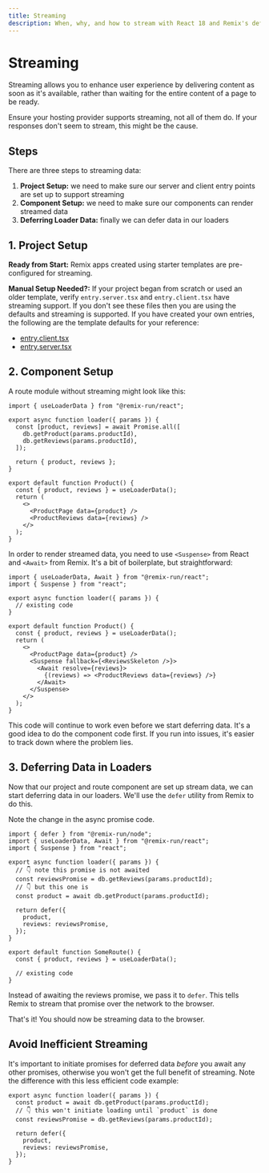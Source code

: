 ```yaml
---
title: Streaming
description: When, why, and how to stream with React 18 and Remix's deferred API.
---
```


# Streaming

Streaming allows you to enhance user experience by delivering content as soon as it's available, rather than waiting for the entire content of a page to be ready.

Ensure your hosting provider supports streaming, not all of them do. If your responses don't seem to stream, this might be the cause.

## Steps

There are three steps to streaming data:

1. **Project Setup:** we need to make sure our server and client entry points are set up to support streaming
2. **Component Setup:** we need to make sure our components can render streamed data
3. **Deferring Loader Data:** finally we can defer data in our loaders

## 1. Project Setup

**Ready from Start:** Remix apps created using starter templates are pre-configured for streaming.

**Manual Setup Needed?:** If your project began from scratch or used an older template, verify `entry.server.tsx` and `entry.client.tsx` have streaming support. If you don't see these files then you are using the defaults and streaming is supported. If you have created your own entries, the following are the template defaults for your reference:

- [entry.client.tsx][entry-client-tsx]
- [entry.server.tsx][entry-server-tsx]

## 2. Component Setup

A route module without streaming might look like this:

```tsx
import { useLoaderData } from "@remix-run/react";

export async function loader({ params }) {
  const [product, reviews] = await Promise.all([
    db.getProduct(params.productId),
    db.getReviews(params.productId),
  ]);

  return { product, reviews };
}

export default function Product() {
  const { product, reviews } = useLoaderData();
  return (
    <>
      <ProductPage data={product} />
      <ProductReviews data={reviews} />
    </>
  );
}
```

In order to render streamed data, you need to use `<Suspense>` from React and `<Await>` from Remix. It's a bit of boilerplate, but straightforward:

```tsx lines=[1,2,13-17]
import { useLoaderData, Await } from "@remix-run/react";
import { Suspense } from "react";

export async function loader({ params }) {
  // existing code
}

export default function Product() {
  const { product, reviews } = useLoaderData();
  return (
    <>
      <ProductPage data={product} />
      <Suspense fallback={<ReviewsSkeleton />}>
        <Await resolve={reviews}>
          {(reviews) => <ProductReviews data={reviews} />}
        </Await>
      </Suspense>
    </>
  );
}
```

This code will continue to work even before we start deferring data. It's a good idea to do the component code first. If you run into issues, it's easier to track down where the problem lies.

## 3. Deferring Data in Loaders

Now that our project and route component are set up stream data, we can start deferring data in our loaders. We'll use the `defer` utility from Remix to do this.

Note the change in the async promise code.

```tsx lines=[1,6-14]
import { defer } from "@remix-run/node";
import { useLoaderData, Await } from "@remix-run/react";
import { Suspense } from "react";

export async function loader({ params }) {
  // 👇 note this promise is not awaited
  const reviewsPromise = db.getReviews(params.productId);
  // 👇 but this one is
  const product = await db.getProduct(params.productId);

  return defer({
    product,
    reviews: reviewsPromise,
  });
}

export default function SomeRoute() {
  const { product, reviews } = useLoaderData();

  // existing code
}
```

Instead of awaiting the reviews promise, we pass it to `defer`. This tells Remix to stream that promise over the network to the browser.

That's it! You should now be streaming data to the browser.

## Avoid Inefficient Streaming

It's important to initiate promises for deferred data _before_ you await any other promises, otherwise you won't get the full benefit of streaming. Note the difference with this less efficient code example:

```tsx bad
export async function loader({ params }) {
  const product = await db.getProduct(params.productId);
  // 👇 this won't initiate loading until `product` is done
  const reviewsPromise = db.getReviews(params.productId);

  return defer({
    product,
    reviews: reviewsPromise,
  });
}
```

[await]: ../components/await
[defer]: ../utils/defer
[link]: ../components/link
[usefetcher]: ../hooks/use-fetcher
[useasyncvalue]: ../api/remix#useasyncvalue
[react-lazy]: https://reactjs.org/docs/code-splitting.html#reactlazy
[web-streaming-api]: https://developer.mozilla.org/en-US/docs/Web/API/Streams_API
[graphs-showing-how-document-and-slow-data-requests-sent-over-the-same-response-significantly-speed-up-the-largest-contentful-paint]: https://user-images.githubusercontent.com/12063586/179609347-36bd7d32-c8af-4e24-9e89-06d9abc0a19f.svg
[entry-client-tsx]: https://github.com/remix-run/remix/blob/main/packages/remix-dev/config/defaults/entry.client.react-stream.tsx
[entry-server-tsx]: https://github.com/remix-run/remix/blob/main/packages/remix-dev/config/defaults/node/entry.server.react-stream.tsx

